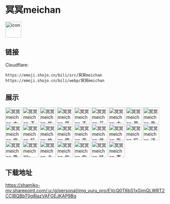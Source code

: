 # 冥冥meichan
<img src="https://emoji.shojo.cn/bili/src/冥冥meichan/icon.png" width="50" height="50" alt="icon">

## 链接
Cloudflare:
```
https://emoji.shojo.cn/bili/src/冥冥meichan
https://emoji.shojo.cn/bili/webp/冥冥meichan
```
## 展示
<img src="https://emoji.shojo.cn/bili/src/冥冥meichan/冥冥meichan-太爱钱了.png" width="50" height="50" alt="冥冥meichan-太爱钱了">
<img src="https://emoji.shojo.cn/bili/src/冥冥meichan/冥冥meichan-不可以.png" width="50" height="50" alt="冥冥meichan-不可以">
<img src="https://emoji.shojo.cn/bili/src/冥冥meichan/冥冥meichan-优雅红茶.png" width="50" height="50" alt="冥冥meichan-优雅红茶">
<img src="https://emoji.shojo.cn/bili/src/冥冥meichan/冥冥meichan-哭哭.png" width="50" height="50" alt="冥冥meichan-哭哭">
<img src="https://emoji.shojo.cn/bili/src/冥冥meichan/冥冥meichan-不想输.png" width="50" height="50" alt="冥冥meichan-不想输">
<img src="https://emoji.shojo.cn/bili/src/冥冥meichan/冥冥meichan-开车.png" width="50" height="50" alt="冥冥meichan-开车">
<img src="https://emoji.shojo.cn/bili/src/冥冥meichan/冥冥meichan-大钻戒.png" width="50" height="50" alt="冥冥meichan-大钻戒">
<img src="https://emoji.shojo.cn/bili/src/冥冥meichan/冥冥meichan-带走.png" width="50" height="50" alt="冥冥meichan-带走">
<img src="https://emoji.shojo.cn/bili/src/冥冥meichan/冥冥meichan-我好了.png" width="50" height="50" alt="冥冥meichan-我好了">
<img src="https://emoji.shojo.cn/bili/src/冥冥meichan/冥冥meichan-嗨呀.png" width="50" height="50" alt="冥冥meichan-嗨呀">
<img src="https://emoji.shojo.cn/bili/src/冥冥meichan/冥冥meichan-好喜欢哦.png" width="50" height="50" alt="冥冥meichan-好喜欢哦">
<img src="https://emoji.shojo.cn/bili/src/冥冥meichan/冥冥meichan-给你一拳.png" width="50" height="50" alt="冥冥meichan-给你一拳">
<img src="https://emoji.shojo.cn/bili/src/冥冥meichan/冥冥meichan-理发店.png" width="50" height="50" alt="冥冥meichan-理发店">
<img src="https://emoji.shojo.cn/bili/src/冥冥meichan/冥冥meichan-典.png" width="50" height="50" alt="冥冥meichan-典">
<img src="https://emoji.shojo.cn/bili/src/冥冥meichan/冥冥meichan-信积拉奶.png" width="50" height="50" alt="冥冥meichan-信积拉奶">
<img src="https://emoji.shojo.cn/bili/src/冥冥meichan/冥冥meichan-饭饭.png" width="50" height="50" alt="冥冥meichan-饭饭">
<img src="https://emoji.shojo.cn/bili/src/冥冥meichan/冥冥meichan-盯.png" width="50" height="50" alt="冥冥meichan-盯">
<img src="https://emoji.shojo.cn/bili/src/冥冥meichan/冥冥meichan-流汗.png" width="50" height="50" alt="冥冥meichan-流汗">
<img src="https://emoji.shojo.cn/bili/src/冥冥meichan/冥冥meichan-晚安.png" width="50" height="50" alt="冥冥meichan-晚安">
<img src="https://emoji.shojo.cn/bili/src/冥冥meichan/冥冥meichan-mua.png" width="50" height="50" alt="冥冥meichan-mua">
<img src="https://emoji.shojo.cn/bili/src/冥冥meichan/冥冥meichan-关注冥冥.png" width="50" height="50" alt="冥冥meichan-关注冥冥">
<img src="https://emoji.shojo.cn/bili/src/冥冥meichan/冥冥meichan-你是懂的.png" width="50" height="50" alt="冥冥meichan-你是懂的">
<img src="https://emoji.shojo.cn/bili/src/冥冥meichan/冥冥meichan-你懂个P.png" width="50" height="50" alt="冥冥meichan-你懂个P">
<img src="https://emoji.shojo.cn/bili/src/冥冥meichan/冥冥meichan-钱不够啊.png" width="50" height="50" alt="冥冥meichan-钱不够啊">
<img src="https://emoji.shojo.cn/bili/src/冥冥meichan/冥冥meichan-寄.png" width="50" height="50" alt="冥冥meichan-寄">

## 下载地址

https://shamiko-my.sharepoint.com/:u:/g/personal/img_yuru_pro/EVcQ0T6bS1xGimQLWRT2CCIBQBbT0g8lazVAFGEJKAP9Bg
